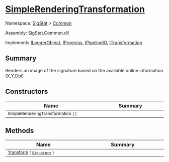# [SimpleRenderingTransformation](./SimpleRenderingTransformation.md)

Namespace: [SigStat]() > [Common](./README.md)

Assembly: SigStat.Common.dll

Implements [ILoggerObject](./ILoggerObject.md), [IProgress](./Helpers/IProgress.md), [IPipelineIO](./Pipeline/IPipelineIO.md), [ITransformation](./ITransformation.md)

## Summary
Renders an image of the signature based on the available online information (X,Y,Dpi)

## Constructors

| Name<img width=400> | Summary<img width=400> | 
| --- | --- | 
| <sub>SimpleRenderingTransformation (  )</sub>| <sub></sub>| <br>


## Methods

| Name<img width=400> | Summary<img width=400> | 
| --- | --- | 
| <sub>[Transform](./Methods/SimpleRenderingTransformation-100663461.md) ( [`Signature`](./Signature.md) )</sub>| <sub></sub>| <br>


